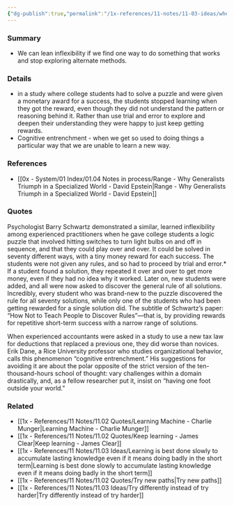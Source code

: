 ```yaml
---
{"dg-publish":true,"permalink":"/1x-references/11-notes/11-03-ideas/when-we-get-used-to-doing-things-a-particular-way-it-is-harder-to-learn-something-new/","title":"When we get used to doing things a particular way, it is harder to learn something new","noteIcon":""}
---
```



### Summary
- We can lean inflexibility if we find one way to do something that works and stop exploring alternate methods.

### Details
- in a study where college students had to solve a puzzle and were given a monetary award for a success, the students stopped learning when they got the reward, even though they did not understand the pattern or reasoning behind it. Rather than use trial and error to explore and deepen their understanding they were happy to just keep getting rewards.
- Cognitive entrenchment - when we get so used to doing things a particular way that we are unable to learn a new way.

### References
- [[0x - System/01 Index/01.04 Notes in process/Range - Why Generalists Triumph in a Specialized World - David Epstein\|Range - Why Generalists Triumph in a Specialized World - David Epstein]]

### Quotes
Psychologist Barry Schwartz demonstrated a similar, learned inflexibility among experienced practitioners when he gave college students a logic puzzle that involved hitting switches to turn light bulbs on and off in sequence, and that they could play over and over. It could be solved in seventy different ways, with a tiny money reward for each success. The students were not given any rules, and so had to proceed by trial and error.* If a student found a solution, they repeated it over and over to get more money, even if they had no idea why it worked. Later on, new students were added, and all were now asked to discover the general rule of all solutions. Incredibly, every student who was brand-new to the puzzle discovered the rule for all seventy solutions, while only one of the students who had been getting rewarded for a single solution did. The subtitle of Schwartz’s paper: “How Not to Teach People to Discover Rules”—that is, by providing rewards for repetitive short-term success with a narrow range of solutions.

When experienced accountants were asked in a study to use a new tax law for deductions that replaced a previous one, they did worse than novices. Erik Dane, a Rice University professor who studies organizational behavior, calls this phenomenon “cognitive entrenchment.” His suggestions for avoiding it are about the polar opposite of the strict version of the ten-thousand-hours school of thought: vary challenges within a domain drastically, and, as a fellow researcher put it, insist on “having one foot outside your world.”

### Related
- [[1x - References/11 Notes/11.02 Quotes/Learning Machine - Charlie Munger\|Learning Machine - Charlie Munger]]
- [[1x - References/11 Notes/11.02 Quotes/Keep learning - James Clear\|Keep learning - James Clear]]
- [[1x - References/11 Notes/11.03 Ideas/Learning is best done slowly to accumulate lasting knowledge even if it means doing badly in the short term\|Learning is best done slowly to accumulate lasting knowledge even if it means doing badly in the short term]]
- [[1x - References/11 Notes/11.02 Quotes/Try new paths\|Try new paths]]
- [[1x - References/11 Notes/11.03 Ideas/Try differently instead of try harder\|Try differently instead of try harder]]